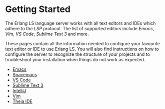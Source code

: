 # Getting Started

The Erlang LS language server works with all text editors and IDEs
which adhere to the _LSP_ protocol. The list of supported editors
include _Emacs_, _Vim_, _VS Code_, _Sublime Text 3_ and more.

These pages contain all the information needed to configure your
favourite text editor or IDE to use Erlang LS. You will also find
instructions on how to configure the server to recognize the structure
of your projects and to troubleshoot your installation when things do
not work as expected.

* [Emacs](emacs.md)
* [Spacemacs](spacemacs.md)
* [VS Code](vscode.md)
* [Sublime Text 3](sublime3.md)
* [IntelliJ](intellij.md)
* [Vim](vim.md)
* [Theia IDE](theia.md)
